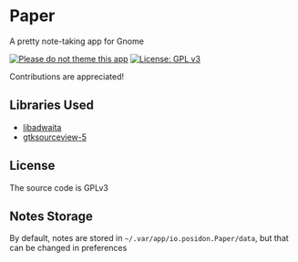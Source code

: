 # Paper

A pretty note-taking app for Gnome

[![Please do not theme this app](https://stopthemingmy.app/badge.svg)](https://stopthemingmy.app)
[![License: GPL v3](https://img.shields.io/badge/license-GPLv3-orange.svg)](http://www.gnu.org/licenses/gpl-3.0)

Contributions are appreciated!

## Libraries Used
 - [libadwaita](https://gitlab.gnome.org/GNOME/libadwaita)
 - [gtksourceview-5](https://gitlab.gnome.org/GNOME/gtksourceview)

## License
The source code is GPLv3

## Notes Storage
By default, notes are stored in `~/.var/app/io.posidon.Paper/data`,
but that can be changed in preferences
